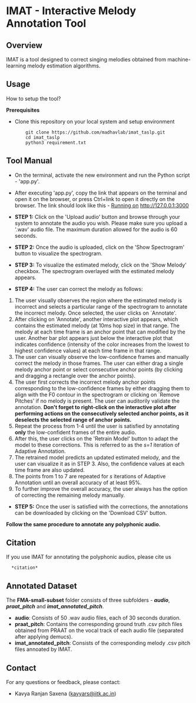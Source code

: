 # IMAT - Interactive Melody Annotation Tool

## Overview
IMAT is a tool designed to correct singing melodies obtained from machine-learning melody estimation algorithms. 


## Usage
How to setup the tool?

**Prerequisites**
- Clone this repository on your local system and setup environment
  ```
      git clone https://github.com/madhavlab/imat_taslp.git
      cd imat_taslp
      python3 requirement.txt
  ```

## Tool Manual
- On the terminal, activate the new environment and run the Python script - 'app.py'.
- After executing 'app.py', copy the link that appears on the terminal and open it on the browser, or press Ctrl+link to open it directly on the browser. The link should look like this - <ins>Running on</ins> http://127.0.0.1:3000
  
- **STEP 1:** Click on the 'Upload audio' button and browse through your system to annotate the audio you wish. Please make sure you upload a '.wav' audio file. The maximum duration allowed for the audio is 60 seconds.
- **STEP 2:** Once the audio is uploaded, click on the 'Show Spectrogram' button to visualize the spectrogram.
- **STEP 3:** To visualize the estimated melody, click on the 'Show Melody' checkbox. The spectrogram overlayed with the estimated melody appears.
- **STEP 4:** The user can correct the melody as follows:
1. The user visually observes the region where the estimated melody is incorrect and selects a particular range of the spectrogram to annotate the incorrect melody. Once selected, the user clicks on `Annotate'.
2. After clicking on 'Annotate', another interactive plot appears, which contains the estimated melody (at 10ms hop size) in that range. The melody at each time frame is an anchor point that can modified by the user. Another bar plot appears just below the interactive plot that indicates confidence (intensity of the color increases from the lowest to highest confidence values) at each time frame in that range.
3. The user can visually observe the low-confidence frames and manually correct the melody in those frames. The user can either drag a single melody anchor point or select consecutive anchor points (by clicking and dragging a rectangle over the anchor points).
4. The user first corrects the incorrect melody anchor points corresponding to the low-confidence frames by either dragging them to align with the F0 contour in the spectrogram or clicking on `Remove Pitches' if no melody is present. The user can auditorily validate the annotation. **Don't forget to right-click on the interactive plot after performing actions on the consecutively selected anchor points, as it deselects the selected range of anchor points.**
5. Repeat the process from 1-4 until the user is satisfied by annotating **only** the low-confident frames of the entire audio.
6. After this, the user clicks on the 'Retrain Model' button to adapt the model to these corrections. This is referred to as the *s=1* iteration of Adaptive Annotation.
7. The retrained model predicts an updated estimated melody, and the user can visualize it as in STEP 3. Also, the confidence values at each time frame are also updated.
9. The points from 1 to 7 are repeated for *s* iterations of Adaptive Annotation until an overall accuracy of at least 95%.
10. To further improve the overall accuracy, the user always has the option of correcting the remaining melody manually.
- **STEP 5:** Once the user is satisfied with the corrections, the annotations can be downloaded by clicking on the 'Download CSV' button.

**Follow the same procedure to annotate any polyphonic audio.**

## Citation
If you use IMAT for annotating the polyphonic audios, please cite us
```
  *citation*
```

## Annotated Dataset
The **FMA-small-subset** folder consists of three subfolders - _**audio**_, _**praat_pitch**_  and _**imat_annotated_pitch**_.
- **audio**: Consists of 50 .wav audio files, each of 30 seconds duration.
- **praat_pitch**: Contains the corresponding ground truth .csv pitch files obtained from PRAAT on the vocal track of each audio file (separated after applying demucs).
- **imat_annotated_pitch**: Consists of the corresponding melody .csv pitch files annoated by IMAT.
  

## Contact
For any questions or feedback, please contact:
- Kavya Ranjan Saxena (kavyars@iitk.ac.in)


